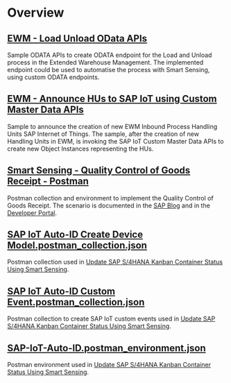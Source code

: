 # Overview

## [EWM - Load Unload OData APIs](EWM%20-%20Load%20Unload%20OData%20APIs)
Sample ODATA APIs to create ODATA endpoint for the Load and Unload process in the Extended Warehouse Management. The implemented endpoint could be used to automatise the process with Smart Sensing, using custom ODATA endpoints.

## [EWM - Announce HUs to SAP IoT using Custom Master Data APIs](EWM%20-%20Push%20HUs%20to%20CMD)
Sample to announce the creation of new EWM Inbound Process Handling Units SAP Internet of Things. The sample, after the creation of new Handling Units in EWM, is invoking the SAP IoT Custom Master Data APIs to create new Object Instances representing the HUs.

## [Smart Sensing - Quality Control of Goods Receipt - Postman](https://github.com/SAP-samples/sap-iot-samples/tree/main/iot-autoid-services-samples/Smart%20Sensing%20-%20Quality%20Control%20of%20Goods%20Receipt%20-%20Postman)
Postman collection and environment to implement the Quality Control of Goods Receipt. The scenario is documented in the [SAP Blog](https://blogs.sap.com/2021/10/18/implement-sap-s-4hana-quality-control-of-goods-receipt-with-sap-internet-of-things-smart-sensing/) and in the [Developer Portal](https://developers.sap.com/group.iot-smart-sensing-quality.html).

## [SAP IoT Auto-ID Create Device Model.postman_collection.json](SAP%20IoT%20Auto-ID%20Create%20Device%20Model.postman_collection.json)
Postman collection used in [Update SAP S/4HANA Kanban Container Status Using Smart Sensing](https://developers.sap.com/group.iot-kanban-smart-sensing.html).

## [SAP IoT Auto-ID Custom Event.postman_collection.json](SAP%20IoT%20Auto-ID%20Custom%20Event.postman_collection.json)
Postman collection to create SAP IoT custom events used in [Update SAP S/4HANA Kanban Container Status Using Smart Sensing](https://developers.sap.com/group.iot-kanban-smart-sensing.html).

## [SAP-IoT-Auto-ID.postman_environment.json](SAP-IoT-Auto-ID.postman_environment.json)
Postman environment used in [Update SAP S/4HANA Kanban Container Status Using Smart Sensing](https://developers.sap.com/group.iot-kanban-smart-sensing.html).
